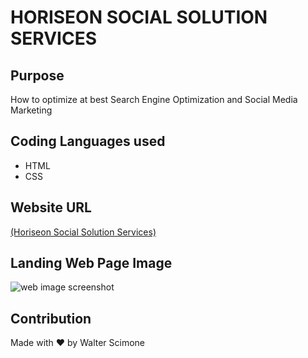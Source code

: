 <h1>HORISEON SOCIAL SOLUTION SERVICES</h1>

<h2>Purpose</h2>
<p>How to optimize at best Search Engine Optimization and Social Media Marketing</p>

<h2>Coding Languages used</h2>
<div>
  <ul>
    <li> HTML </li>
    <li> CSS </li>
  </ul>

<h2>Website URL</h2>
<a href="https://walterego95.github.io/Horiseon-school-assignment/index.html">(Horiseon Social Solution Services)</a>

<h2>Landing Web Page Image</h2>
<img src="./assets/images/horiseon-image.png" alt="web image screenshot" />

<footer>
  <h2>Contribution</h2>
  <p>Made with ❤️️ by Walter Scimone</p>
    </footer>
